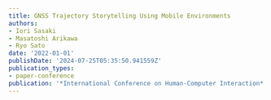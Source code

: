 ```yaml
---
title: GNSS Trajectory Storytelling Using Mobile Environments
authors:
- Iori Sasaki
- Masatoshi Arikawa
- Ryo Sato
date: '2022-01-01'
publishDate: '2024-07-25T05:35:50.941559Z'
publication_types:
- paper-conference
publication: '*International Conference on Human-Computer Interaction*'
---
```

